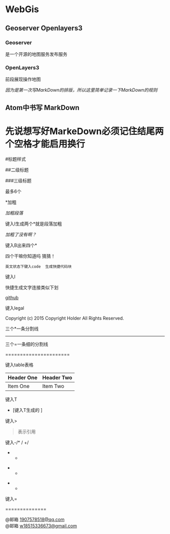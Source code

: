 # WebGis

## Geoserver Openlayers3

### Geoserver

是一个开源的地图服务发布服务

### OpenLayers3

前段展现操作地图

*因为是第一次写MarkDown的排版，所以这里简单记录一下MarkDown的规则*

## Atom中书写 MarkDown

# 先说想写好MarkeDown必须记住结尾两个空格才能启用换行

#标题样式

##二级标题

###三级标题

最多6个  

*加粗  

*加粗段落*  

键入I生成两个*就是段落加粗  

*加粗了没有啊？*  

键入B出来四个*  

四个干嘛你知道吗 猜猜！  

```
英文状态下键入code  生成快捷代码块

```

键入l  


快捷生成文字连接类似下划  


[github](www.github.com)  


键入legal  


Copyright (c) 2015 Copyright Holder All Rights Reserved.  


三个*一条分割线  

***  

三个=一条细的分割线  

======================

键入table表格  

| Header One     | Header Two     |  
| :------------- | :------------- |  
| Item One       | Item Two       |  



键入T  

- [键入T生成的 ]  

键入>  

>表示引用  

键入-/* / +/  

- -

* *

+ +

键入=  

==============

@邮箱 1907578518@qq.com  
@邮箱 w18515336673@gmail.com  
